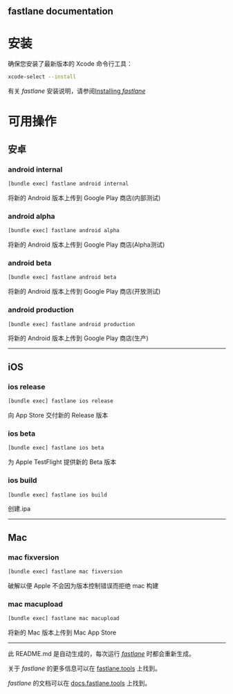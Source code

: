 fastlane documentation
----

# 安装

确保您安装了最新版本的 Xcode 命令行工具：

```sh
xcode-select --install
```

有关 _fastlane_ 安装说明，请参阅[Installing _fastlane_](https://docs.fastlane.tools/#installing-fastlane)

# 可用操作

## 安卓

### android internal

```sh
[bundle exec] fastlane android internal
```

将新的 Android 版本上传到 Google Play 商店(内部测试)

### android alpha

```sh
[bundle exec] fastlane android alpha
```

将新的 Android 版本上传到 Google Play 商店(Alpha测试)

### android beta

```sh
[bundle exec] fastlane android beta
```

将新的 Android 版本上传到 Google Play 商店(开放测试)

### android production

```sh
[bundle exec] fastlane android production
```

将新的 Android 版本上传到 Google Play 商店(生产)

----


## iOS

### ios release

```sh
[bundle exec] fastlane ios release
```

向 App Store 交付新的 Release 版本

### ios beta

```sh
[bundle exec] fastlane ios beta
```

为 Apple TestFlight 提供新的 Beta 版本

### ios build

```sh
[bundle exec] fastlane ios build
```

创建.ipa

----


## Mac

### mac fixversion

```sh
[bundle exec] fastlane mac fixversion
```

破解以便 Apple 不会因为版本控制错误而拒绝 mac 构建

### mac macupload

```sh
[bundle exec] fastlane mac macupload
```

将新的 Mac 版本上传到 Mac App Store

----

此 README.md 是自动生成的，每次运行 [_fastlane_](https://fastlane.tools) 时都会重新生成。

关于 _fastlane_ 的更多信息可以在 [fastlane.tools](https://fastlane.tools) 上找到。

_fastlane_ 的文档可以在 [docs.fastlane.tools](https://docs.fastlane.tools) 上找到。
